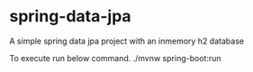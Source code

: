 # spring-data-jpa
A simple spring data jpa project with an inmemory h2 database

To execute run below command.
./mvnw spring-boot:run
